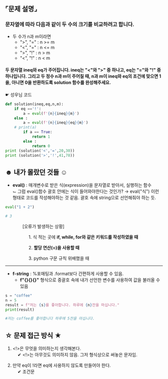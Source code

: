 ## ⌜문제 설명⌟
### 문자열에 따라 다음과 같이 두 수의 크기를 비교하려고 합니다.
* 두 수가 n과 m이라면
    * ">", "=" : n >= m
    * "<", "=" : n <= m
    * ">", "!" : n > m
    * "<", "!" : n < m

#### 두 문자열 ineq와 eq가 주어집니다. ineq는 "<"와 ">" 중 하나고, eq는 "="와 "!" 중 하나입니다. 그리고 두 정수 n과 m이 주어질 때, n과 m이 ineq와 eq의 조건에 맞으면 1을, 아니면 0을 반환하도록 solution 함수를 완성해주세요.

☛ 성우님 코드
```python
def solution(ineq,eq,n,m):
    if eq =='!':
        a = eval(f'{n}{ineq}{m}')
    else :
        a = eval(f'{n}{ineq}{eq}{m}')
    # print(a)
        if a == True:
            return 1
        else :
            return 0
print (solution('<','=',20,30))
print (solution('>','!',41,78))
```

## ☻ 내가 몰랐던 것들 ☺︎
* **eval()** : 매개변수로 받은 식(expression)을 문자열로 받아서, 실행하는 함수
<br> ⌙ 그럼 eval()함수 괄호 안에는 식이 들어와야한다는 것인가? → eval("식") 이런 형태로 코드를 작성해야하는 것 같음. 괄호 속에 string으로 선언해줘야 하는 듯.

```python
eval("1 + 2")

# 3
```
&nbsp;&nbsp;&nbsp;&nbsp;&nbsp;&nbsp;&nbsp;&nbsp;&nbsp;&nbsp;&nbsp;&nbsp;&nbsp; [오류가 발생하는 상황]

&nbsp;&nbsp;&nbsp;&nbsp;&nbsp;&nbsp;&nbsp;&nbsp;&nbsp;&nbsp;&nbsp;&nbsp;&nbsp;&nbsp;&nbsp;&nbsp;&nbsp;&nbsp; 1. 식 적는 곳에 **if, while, for와 같은 키워드를 작성하였을 때**

&nbsp;&nbsp;&nbsp;&nbsp;&nbsp;&nbsp;&nbsp;&nbsp;&nbsp;&nbsp;&nbsp;&nbsp;&nbsp;&nbsp;&nbsp;&nbsp;&nbsp;&nbsp; 2. **할당 연산(=)을 사용할 때**

&nbsp;&nbsp;&nbsp;&nbsp;&nbsp;&nbsp;&nbsp;&nbsp;&nbsp;&nbsp;&nbsp;&nbsp;&nbsp;&nbsp;&nbsp;&nbsp;&nbsp;&nbsp; 3. python 구문 규칙 위배했을 때

-----
* **f-string** : %포매팅과 .format보다 간편하게 사용할 수 있음.
    * **f"{}{}{}"** 형식으로 중괄호 속에 내가 선언한 변수를 사용하여 값을 불러올 수 있음
```python
s = "coffee"
n = 5
result = f"저는 {s}를 좋아합니다. 하루에 {n}잔을 마십니다."
print(result)

#저는 coffee를 좋아합니다 하루에 5잔을 마십니다.
```
## ☆ 문제 접근 방식 ★
1. <!>은 무엇을 의미하는지 생각해본다.
<br> &nbsp;&nbsp;&nbsp; ✔︎ <!>는 아무것도 의미하지 않음. 그저 형식상으로 써놓은 문자임.

2. 만약 eq이 !라면 eq에 사용하지 않도록 만들어야 한다.
<br> &nbsp;&nbsp;&nbsp; ✔︎ 조건문 